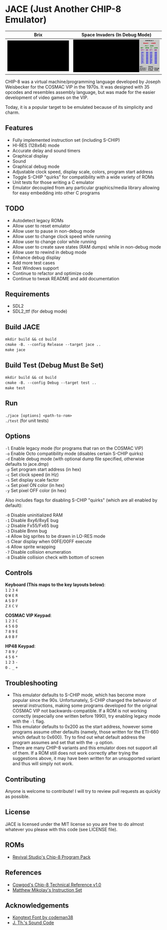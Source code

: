 # JACE (Just Another CHIP-8 Emulator)
|Brix|Space Invaders (In Debug Mode)|
|----|------------------------------|
|<img src = "/screenshots/Brix_CH8.gif?raw=true">|<img src = "/screenshots/Invaders_CH8.gif?raw=true">|

CHIP-8 was a virtual machine/programming language developed by Joseph Weisbecker for the COSMAC VIP in the 1970s. It was designed with 35 opcodes and resembles assembly language, but was made for the easier development of video games on the VIP.

Today, it is a popular target to be emulated because of its simplicity and charm.

## Features
* Fully implemented instruction set (including S-CHIP)
* HI-RES (128x64) mode
* Accurate delay and sound timers
* Graphical display
* Sound
* Graphical debug mode
* Adjustable clock speed, display scale, colors, program start address
* Toggle S-CHIP "quirks" for compatibility with a wide variety of ROMs
* Unit tests for those writing a C emulator
* Emulator decoupled from any particular graphics/media library allowing for easy embedding into other C programs

## TODO
* Autodetect legacy ROMs
* Allow user to reset emulator
* Allow user to pause in non-debug mode
* Allow user to change clock speed while running
* Allow user to change color while running
* Allow user to create save states (RAM dumps) while in non-debug mode
* Allow user to rewind in debug mode
* Enhance debug display
* Add more test cases
* Test Windows support
* Continue to refactor and optimize code
* Continue to tweak README and add documentation

## Requirements
* SDL2
* SDL2_ttf (for debug mode)

## Build JACE
`mkdir build && cd build`  
`cmake -B. --config Release --target jace ..`  
`make jace`

## Build Test (Debug Must Be Set)
`mkdir build && cd build`  
`cmake -B. --config Debug --target test ..`  
`make test`

## Run
`./jace [options] <path-to-rom>`  
`./test` (for unit tests)

## Options
`-l` Enable legacy mode (for programs that ran on the COSMAC VIP)  
`-o` Enable Octo compatibility mode (disables certain S-CHIP quirks)  
`-d` Enable debug mode (with optional dump file specified, otherwise defaults to jace.dmp)  
`-p` Set program start address (in hex)  
`-c` Set clock speed (in Hz)  
`-s` Set display scale factor  
`-x` Set pixel ON color (in hex)  
`-y` Set pixel OFF color (in hex)

Also includes flags for disabling S-CHIP "quirks" (which are all enabled by default):

`-0` Disable uninitialized RAM  
`-1` Disable 8xy6/8xyE bug  
`-2` Disable Fx55/Fx65 bug  
`-3` Disable Bnnn bug  
`-4` Allow big sprites to be drawn in LO-RES mode  
`-5` Clear display when 00FE/00FF execute  
`-6` Allow sprite wrapping  
`-7` Disable collision enumeration  
`-8` Disable collision check with bottom of screen


## Controls
**Keyboard (This maps to the key layouts below)**:  
`1` `2` `3` `4`  
`Q` `W` `E` `R`  
`A` `S` `D` `F`  
`Z` `X` `C` `V`

**COSMAC VIP Keypad**:  
`1` `2` `3` `C`  
`4` `5` `6` `D`  
`7` `8` `9` `E`  
`A` `0` `B` `F`

**HP48 Keypad**:  
`7` `8` `9` `/`  
`4` `5` `6` `*`  
`1` `2` `3` `-`  
`0` `.` `_` `+`

## Troubleshooting
* This emulator defaults to S-CHIP mode, which has become more popular since the 90s. Unfortunately, S-CHIP changed the behavior of several instructions, making some programs developed for the original COSMAC VIP not backwards-compatible. If a ROM is not working correctly (especially one written before 1990), try enabling legacy mode with the `-l` flag.
* This emulator defaults to 0x200 as the start address, however some programs assume other defaults (namely, those written for the ETI-660 which default to 0x600). Try to find out what default address the program assumes and set that with the `-p` option.
* There are many CHIP-8 variants and this emulator does not support all of them. If a ROM still does not work correctly after trying the suggestions above, it may have been written for an unsupported variant and thus will simply not work.

## Contributing
Anyone is welcome to contribute! I will try to review pull requests as quickly as possible.

## License
JACE is licensed under the MIT license so you are free to do almost whatever you please with this code (see LICENSE file).

## ROMs
* [Revival Studio's Chip-8 Program Pack](https://github.com/kripod/chip8-roms)

## References
* [Cowgod's Chip-8 Technical Reference v1.0](http://devernay.free.fr/hacks/chip8/C8TECH10.HTM)
* [Matthew Mikolay's Instruction Set](https://github.com/mattmikolay/chip-8/wiki/CHIP%E2%80%908-Instruction-Set)

## Acknowledgements
* [Kongtext Font by codeman38](https://www.1001fonts.com/kongtext-font.html)
* [J. Th.'s Sound Code](https://stackoverflow.com/a/45002609)
